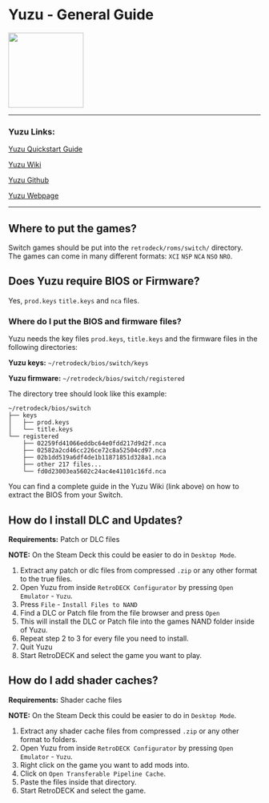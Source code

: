 # Yuzu - General Guide

<img src="../../../wiki_images/logos//yuzu-logo.svg" width="150">

---

### Yuzu Links:

[Yuzu Quickstart Guide](https://yuzu-emu.org/help/quickstart/)

[Yuzu Wiki](https://yuzu-emu.org/wiki/)

[Yuzu Github](https://github.com/yuzu-emu/yuzu)

[Yuzu Webpage](https://yuzu-emu.org/)

---

## Where to put the games?

Switch games should be put into the `retrodeck/roms/switch/` directory.<br>
The games can come in many different formats: `XCI` `NSP` `NCA` `NSO` `NRO`.

## Does Yuzu require BIOS or Firmware?

Yes, `prod.keys` `title.keys` and `nca` files.

### Where do I put the BIOS and firmware files?

Yuzu needs the key files `prod.keys`, `title.keys` and the firmware files in the following directories:

**Yuzu keys:** `~/retrodeck/bios/switch/keys`

**Yuzu firmware:** `~/retrodeck/bios/switch/registered`

The directory tree should look like this example:
```
~/retrodeck/bios/switch
├── keys
│   ├── prod.keys
│   └── title.keys
└── registered
    ├── 02259fd41066eddbc64e0fdd217d9d2f.nca
    ├── 02582a2cd46cc226ce72c8a52504cd97.nca
    ├── 02b1dd519a6df4de1b11871851d328a1.nca
    ├── other 217 files...
    └── fd0d23003ea5602c24ac4e41101c16fd.nca
```

You can find a complete guide in the Yuzu Wiki (link above) on how to extract the BIOS from your Switch.

## How do I install DLC and Updates?

**Requirements:** Patch or DLC files <br>

**NOTE:** On the Steam Deck this could be easier to do in `Desktop Mode`.

1. Extract any patch or dlc files from compressed `.zip` or any other format to the true files.
2. Open Yuzu from inside `RetroDECK Configurator` by pressing `Open Emulator` - `Yuzu`.
3. Press `File` - `Install Files to NAND`
4. Find a DLC or Patch file from the file browser and press `Open`
5. This will install the DLC or Patch file into the games NAND folder inside of Yuzu.
6. Repeat step 2 to 3 for every file you need to install.
7. Quit Yuzu
8. Start RetroDECK and select the game you want to play.

## How do I add shader caches?

**Requirements:** Shader cache files <br>

**NOTE:** On the Steam Deck this could be easier to do in `Desktop Mode`.

1. Extract any shader cache files from compressed `.zip` or any other format to folders.
2. Open Yuzu from inside `RetroDECK Configurator` by pressing `Open Emulator` - `Yuzu`.
3. Right click on the game you want to add mods into.
4. Click on `Open Transferable Pipeline Cache`.
5. Paste the files inside that directory.
6. Start RetroDECK and select the game.


